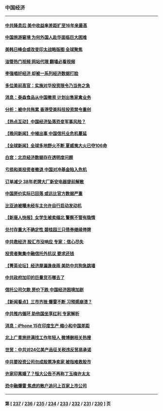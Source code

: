 ### 中国经济
---
#### [中共降息后 美中收益率差距扩至16年来最高](../../pages/ncid283/n14056080.md?08180045) 
#### [中国旅游窘境 为何外国人赴华面临巨大困难](../../pages/ncid283/n14056014.md?08180045) 
#### [美韩日峰会或改变印太战略版图 全球聚焦](../../pages/ncid283/n14055908.md?08180045) 
#### [油管热门视频 网站代理 翻墙必看视频](http://138.2.39.72:81/youtube.html?epic-marker?08180045)
#### [李强唱好经济 却被一系列经济数据打脸](../../pages/ncid283/n14055821.md?08180045) 
#### [多位美前高官：实施对华投资限令乃当务之急](../../pages/ncid283/n14055844.md?08180045) 
#### [消息：泰森食品从中国撤资 计划出售家禽业务](../../pages/ncid283/n14055749.md?08180045) 
#### [分析：被中共拖累 香港受美科技投资禁令重创](../../pages/ncid283/n14055699.md?08180045) 
#### [【热点互动】中国经济坠落恐变军事风险？](../../pages/ncid283/n14055394.md?08180045) 
#### [【晚间新闻】中植出事 中国信托业危机蔓延](../../pages/ncid283/n14055710.md?08180045) 
#### [【全球新闻】全球多地野火不断 夏威夷大火已夺106命](../../pages/ncid283/n14055711.md?08180045) 
#### [白宫：北京经济数据存在透明度问题](../../pages/ncid283/n14055663.md?08180045) 
#### [亏损和美投资者撤退 中国对冲基金陷入危机](../../pages/ncid283/n14054738.md?08180045) 
#### [订单减少 38年老牌大厂新安电器提前解散](../../pages/ncid283/n14055447.md?08180045) 
#### [中国房价实际已回落 或远比官方数据严重](../../pages/ncid283/n14055523.md?08180045) 
#### [比亚迪被曝未经车主允许自行启动发动机](../../pages/ncid283/n14055374.md?08180045) 
#### [【新唐人快报】女学生被卖缅北 警察不管有隐情](../../pages/ncid283/n14055397.md?08180045) 
#### [兑付存重大不确定性 碧桂园三只债券继续停牌](../../pages/ncid283/n14055425.md?08180045) 
#### [中共救经济 股汇市没响应 专家：信心尽失](../../pages/ncid283/n14055229.md?08180045) 
#### [投资者聚集中融信托外抗议 要求还钱](../../pages/ncid283/n14055377.md?08180045) 
#### [【菁英论坛】经济屋漏逢夜雨 美防中共狗急跳墙](../../pages/ncid283/n14055317.md?08180045) 
#### [中共政府加印的巨量货币哪去了](../../pages/ncid283/n14055322.md?08180045) 
#### [信托公司欠款 房价下跌 中国经济困境加剧](../../pages/ncid283/n14055287.md?08180045) 
#### [【新闻看点】三市齐挫 爆雷不断 习预感崩溃？](../../pages/ncid283/n14055314.md?08180045) 
#### [中共推内循环 助他国坐享红利 专家解析](../../pages/ncid283/n14055230.md?08180045) 
#### [消息：iPhone 15在印度生产 缩小和中国差距](../../pages/ncid283/n14055298.md?08180045) 
#### [北上广青旅挤满找工作年轻人 微博删相关热搜](../../pages/ncid283/n14055224.md?08180045) 
#### [世贸：中共对24亿美产品征关税违反贸易承诺](../../pages/ncid283/n14055275.md?08180045) 
#### [中共要投资公司勿成股票净卖家 被指难救股市](../../pages/ncid283/n14055260.md?08180045) 
#### [许家印离婚了？恒大公告不再称丁玉梅许太太](../../pages/ncid283/n14055258.md?08180045) 
#### [恐中融爆雷 焦虑的散户追问上百家上市公司](../../pages/ncid283/n14055254.md?08180045) 

---
#### 第 [ [237](./237.md?08180045) / [236](./236.md?08180045) / [235](./235.md?08180045) / [234](./234.md?08180045) / [233](./233.md?08180045) / [232](./232.md?08180045) / [231](./231.md?08180045) / [230](./230.md?08180045) ] 页
